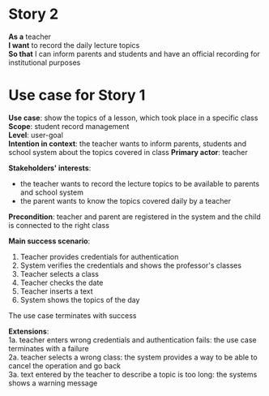 # Story 2
**As a** teacher  
**I want** to record the daily lecture topics   
**So that** I can inform parents and students and have an official recording for institutional purposes 

# Use case for Story 1
**Use case**: show the topics of a lesson, which took place in a specific class  
**Scope**: student record management  
**Level**: user-goal  
**Intention in context**: the teacher wants to inform parents, students and school system about the topics covered in class
**Primary actor**: teacher 

**Stakeholders' interests**:

* the teacher wants to record the lecture topics to be available to parents and school system
* the parent wants to know the topics covered daily by a teacher

**Precondition**: teacher and parent are registered in the system and the child is connected to the right class

**Main success scenario**:

1. Teacher provides credentials for authentication
2. System verifies the credentials and shows the professor's classes
3. Teacher selects a class
4. Teacher checks the date
5. Teacher inserts a text
6. System shows the topics of the day

The use case terminates with success

**Extensions**:  
1a. teacher enters wrong credentials and authentication fails: the use case terminates with a failure   
2a. teacher selects a wrong class: the system provides a way to be able to cancel the operation and go back  
3a. text entered by the teacher to describe a topic is too long: the systems shows a warning message  
